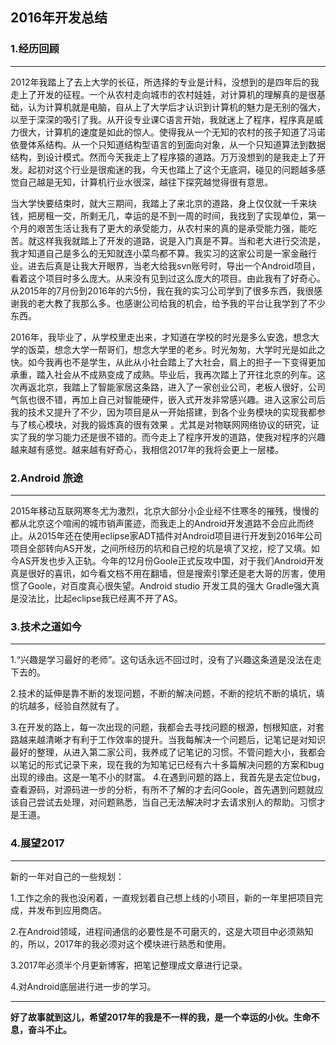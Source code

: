 
## 2016年开发总结 ##
### 1.经历回顾 ###
---
  2012年我踏上了去上大学的长征，所选择的专业是计科，没想到的是四年后的我走上了开发的征程。一个从农村走向城市的农村娃娃，对计算机的理解真的是很基础，认为计算机就是电脑，自从上了大学后才认识到计算机的魅力是无别的强大，以至于深深的吸引了我。从开设专业课C语言开始，我就迷上了程序，程序真是威力很大，计算机的速度是如此的惊人。使得我从一个无知的农村的孩子知道了冯诺依曼体系结构。从一个只知道结构型语言的到面向对象，从一个只知道算法到数据结构，到设计模式。然而今天我走上了程序猿的道路。万万没想到的是我走上了开发。起初对这个行业是很痴迷的我，今天也踏上了这个无底洞，碰见的问题越多感觉自己越是无知，计算机行业水很深，越往下探究越觉得很有意思。

  当大学快要结束时，就大三期间，我踏上了来北京的道路，身上仅仅就一千来块钱，把房租一交，所剩无几，幸运的是不到一周的时间，我找到了实现单位，第一个月的艰苦生活让我有了更大的承受能力，从农村来的真的是承受能力强，能吃苦。就这样我我就踏上了开发的道路，说是入门真是不算。当和老大进行交流是，我才知道自己是多么的无知就连小菜鸟都不算。我实习的这家公司是一家金融行业。进去后真是让我大开眼界，当老大给我svn账号时，导出一个Android项目，看着这个项目时多么庞大。从来没有见到过这么庞大的项目。由此我有了好奇心。从2015年的7月份到2016年的六5份，我在我的实习公司学到了很多东西，我很感谢我的老大教了我那么多。也感谢公司给我的机会，给予我的平台让我学到了不少东西。
 
  2016年，我毕业了，从学校里走出来，才知道在学校的时光是多么安逸，想念大学的饭菜，想念大学一帮哥们，想念大学里的老乡。时光匆匆，大学时光是如此之快。如今我再也不是学生，从此从小社会踏上了大社会，肩上的担子一下变得更加承重，踏入社会从不成熟变成了成熟。毕业后，我再次踏上了开往北京的列车。这次再返北京，我踏上了智能家居这条路，进入了一家创业公司，老板人很好，公司气氛也很不错，再加上自己对智能硬件，嵌入式开发非常感兴趣。进入这家公司后我的技术又提升了不少，因为项目是从一开始搭建，到各个业务模块的实现我都参与了核心模块，对我的锻炼真的很有效果
  。尤其是对物联网网络协议的研究，证实了我的学习能力还是很不错的。而今走上了程序开发的道路，使我对程序的兴趣越来越有感觉。越来越有好奇心，我相信2017年的我将会更上一层楼。
### 2.Android 旅途 ###
---
 2015年移动互联网寒冬尤为激烈，北京大部分小企业经不住寒冬的摧残，慢慢的都从北京这个喧闹的城市销声匿迹，而我走上的Android开发道路不会应此而终止。从2015年还在使用eclipse家ADT插件对Android项目进行开发到2016年公司项目全部转向AS开发，之间所经历的坑和自己挖的坑是填了又挖，挖了又填。如今AS开发也步入正轨。今年的12月份Goole正式反攻中国，对于我们Android开发真是很好的喜讯，如今看文档不用在翻墙，但是搜索引擎还是老大哥的厉害，使用惯了Goole，对百度真心很失望。Android studio 开发工具的强大 Gradle强大真是没法比，比起eclipse我已经离不开了AS。
### 3.技术之道如今 ###
---
  1.“兴趣是学习最好的老师”。这句话永远不回过时，没有了兴趣这条道是没法在走下去的。

  2.技术的延伸是靠不断的发现问题，不断的解决问题，不断的挖坑不断的填坑，填的坑越多，经验自然就有了。

  3.在开发的路上，每一次出现的问题，我都会去寻找问题的根源，刨根知底，对套路越来越清晰才有利于工作效率的提升。当我每解决一个问题后，记笔记是对知识最好的整理，从进入第二家公司，我养成了记笔记的习惯。不管问题大小，我都会以笔记的形式记录下来，现在我的为知笔记已经有六十多篇解决问题的方案和bug出现的缘由。这是一笔不小的财富。
  4.在遇到问题的路上，我首先是去定位bug，查看源码，对源码进一步的分析，有所不了解的才去问Goole，首先遇到问题就应该自己尝试去处理，对问题熟悉，当自己无法解决时才去请求别人的帮助。习惯才是王道。
### 4.展望2017 ###
---
  新的一年对自己的一些规划：

  1.工作之余的我也没闲着，一直规划着自己想上线的小项目，新的一年里把项目完成，并发布到应用商店。

  2.在Android领域，进程间通信的必要性是不可磨灭的，这是大项目中必须熟知的，所以，2017年的我必须对这个模块进行熟悉和使用。

  3.2017年必须半个月更新博客，把笔记整理成文章进行记录。

  4.对Android底层进行进一步的学习。

---
  **好了故事就到这儿，希望2017年的我是不一样的我，是一个幸运的小伙。生命不息，奋斗不止。**